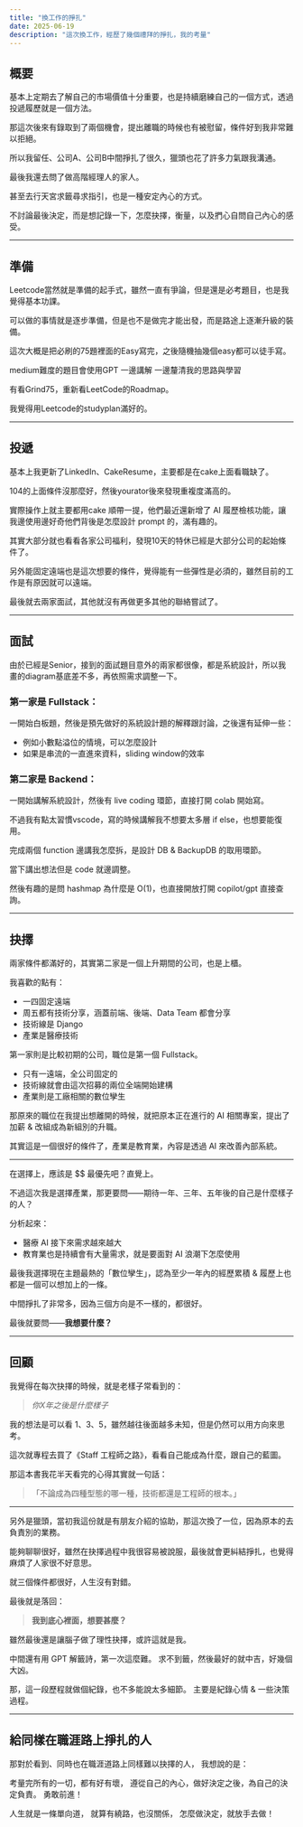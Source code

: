 ```yaml
---
title: "換工作的掙扎"
date: 2025-06-19
description: "這次換工作，經歷了幾個禮拜的掙扎，我的考量"
---
```


## 概要

基本上定期去了解自己的市場價值十分重要，也是持續磨練自己的一個方式，透過投遞履歷就是一個方法。

那這次後來有錄取到了兩個機會，提出離職的時候也有被慰留，條件好到我非常難以拒絕。

所以我留任、公司A、公司B中間掙扎了很久，獵頭也花了許多力氣跟我溝通。

最後我還去問了做高階經理人的家人。

甚至去行天宮求籤尋求指引，也是一種安定內心的方式。

不討論最後決定，而是想記錄一下，怎麼抉擇，衡量，以及捫心自問自己內心的感受。

---

## 準備

Leetcode當然就是準備的起手式，雖然一直有爭論，但是還是必考題目，也是我覺得基本功課。

可以做的事情就是逐步準備，但是也不是做完才能出發，而是路途上逐漸升級的裝備。

這次大概是把必刷的75題裡面的Easy寫完，之後隨機抽幾個easy都可以徒手寫。

medium難度的題目會使用GPT 一邊講解 一邊釐清我的思路與學習

有看Grind75，重新看LeetCode的Roadmap。

我覺得用Leetcode的studyplan滿好的。

---

## 投遞

基本上我更新了LinkedIn、CakeResume，主要都是在cake上面看職缺了。

104的上面條件沒那麼好，然後yourator後來發現重複度滿高的。

實際操作上就主要都用cake
順帶一提，他們最近還新增了 AI 履歷檢核功能，讓我邊使用邊好奇他們背後是怎麼設計 prompt 的，滿有趣的。

其實大部分就也看看各家公司福利，發現10天的特休已經是大部分公司的起始條件了。

另外能固定遠端也是這次想要的條件，覺得能有一些彈性是必須的，雖然目前的工作是有原因就可以遠端。

最後就去兩家面試，其他就沒有再做更多其他的聯絡嘗試了。

---

## 面試

由於已經是Senior，接到的面試題目意外的兩家都很像，都是系統設計，所以我畫的diagram基底差不多，再依照需求調整一下。

### 第一家是 Fullstack：

一開始白板題，然後是預先做好的系統設計題的解釋跟討論，之後還有延伸一些：

- 例如小數點溢位的情境，可以怎麼設計
- 如果是串流的一直進來資料，sliding window的效率

### 第二家是 Backend：

一開始講解系統設計，然後有 live coding 環節，直接打開 colab 開始寫。

不過我有點太習慣vscode，寫的時候講解我不想要太多層 if else，也想要能復用。

完成兩個 function 邊講我怎麼拆，是設計 DB & BackupDB 的取用環節。



當下講出想法但是 code 就邊調整。

然後有趣的是問 hashmap 為什麼是 O(1)，也直接開放打開 copilot/gpt 直接查詢。

---

## 抉擇

兩家條件都滿好的，其實第二家是一個上升期間的公司，也是上櫃。

我喜歡的點有：

- 一四固定遠端
- 周五都有技術分享，涵蓋前端、後端、Data Team 都會分享
- 技術線是 Django
- 產業是醫療技術

第一家則是比較初期的公司，職位是第一個 Fullstack。

- 只有一遠端，全公司固定的
- 技術線就會由這次招募的兩位全端開始建構
- 產業則是工廠相關的數位孿生

那原來的職位在我提出想離開的時候，就把原本正在進行的 AI 相關專案，提出了加薪 & 改組成為新組別的升職。

其實這是一個很好的條件了，產業是教育業，內容是透過 AI 來改善內部系統。

---

在選擇上，應該是 $$ 最優先吧？直覺上。

不過這次我是選擇產業，那更要問——期待一年、三年、五年後的自己是什麼樣子的人？

分析起來：

- 醫療 AI 接下來需求越來越大
- 教育業也是持續會有大量需求，就是要面對 AI 浪潮下怎麼使用

最後我選擇現在主題最熱的「數位孿生」，認為至少一年內的經歷累積 & 履歷上也都是一個可以想加上的一條。

中間掙扎了非常多，因為三個方向是不一樣的，都很好。

最後就要問——**我想要什麼？**

---

## 回顧

我覺得在每次抉擇的時候，就是老樣子常看到的：

> _你X年之後是什麼樣子_

我的想法是可以看 1、3、5，雖然越往後面越多未知，但是仍然可以用方向來思考。

這次就專程去買了《Staff 工程師之路》，看看自己能成為什麼，跟自己的藍圖。

那這本書我花半天看完的心得其實就一句話：

> 「不論成為四種型態的哪一種，技術都還是工程師的根本。」

---

另外是獵頭，當初我這份就是有朋友介紹的協助，那這次換了一位，因為原本的去負責別的業務。

能夠聊聊很好，雖然在抉擇過程中我很容易被說服，最後就會更糾結掙扎，也覺得麻煩了人家很不好意思。

就三個條件都很好，人生沒有對錯。

最後就是落回：

> **我到底心裡面，想要甚麼？**

雖然最後還是讓腦子做了理性抉擇，或許這就是我。

中間還有用 GPT 解籤詩，第一次這麼難。
求不到籤，然後最好的就中吉，好幾個大凶。

那，這一段歷程就做個紀錄，也不多能說太多細節。
主要是紀錄心情 & 一些決策過程。


---

## 給同樣在職涯路上掙扎的人

那對於看到、同時也在職涯道路上同樣難以抉擇的人，
我想說的是：

考量完所有的一切，都有好有壞，
遵從自己的內心，做好決定之後，為自己的決定負責。
勇敢前進！

人生就是一條單向道，
就算有繞路，也沒關係，
怎麼做決定，就放手去做！
